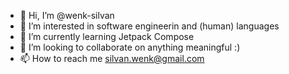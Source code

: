 - 👋 Hi, I’m @wenk-silvan
- 👀 I’m interested in software engineerin and (human) languages
- 🌱 I’m currently learning Jetpack Compose
- 💞️ I’m looking to collaborate on anything meaningful :)
- 📫 How to reach me silvan.wenk@gmail.com

<!---
wenk-silvan/wenk-silvan is a ✨ special ✨ repository because its `README.md` (this file) appears on your GitHub profile.
You can click the Preview link to take a look at your changes.
--->
